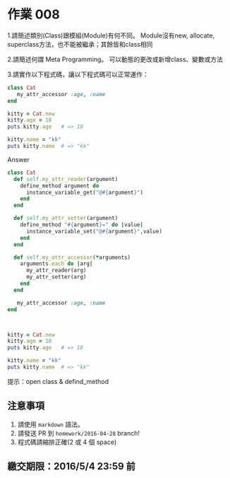# 作業 008

1.請簡述類別(Class)跟模組(Module)有何不同。
Module沒有new, allocate, superclass方法，也不能被繼承；其餘皆和class相同

2.請簡述何謂 Meta Programming。
可以動態的更改或新增class、變數或方法

3.請實作以下程式碼，讓以下程式碼可以正常運作：

```ruby
class Cat
   my_attr_accessor :age, :name
end

kitty = Cat.new
kitty.age = 18
puts kitty.age   # => 18

kitty.name = "kk"
puts kitty.name  # => "kk"
```
Answer
```ruby
class Cat
  def self.my_attr_reader(argument)
    define_method argument do
      instance_variable_get("@#{argument}")    	
    end
  end

  def self.my_attr_setter(argument)
  	define_method "#{argument}=" do |value|
      instance_variable_set("@#{argument}",value)
  	end
  end

  def self.my_attr_accessor(*arguments)
    arguments.each do |arg|
      my_attr_reader(arg)
      my_attr_setter(arg)
    end
  end

   my_attr_accessor :age, :name
end



kitty = Cat.new
kitty.age = 18
puts kitty.age   # => 18

kitty.name = "kk"
puts kitty.name  # => "kk"
```

提示：open class & defind_method

## 注意事項

1. 請使用 `markdown` 語法。
2. 請發送 PR 到 `homework/2016-04-28` branch!
3. 程式碼請縮排正確(2 或 4 個 space)

## 繳交期限：2016/5/4 23:59 前
